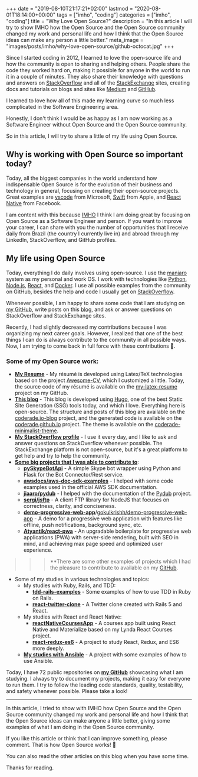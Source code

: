 +++
date = "2019-08-10T21:17:21+02:00"
lastmod = "2020-08-01T18:14:00+00:00"
tags = ["imho", "coding"]
categories = ["imho", "coding"]
title = "Why Love Open Source?"
description = "In this article I will try to show IMHO how the Open Source and the Open Source community changed my work and personal life and how I think that the Open Source ideas can make any person a little better."
meta_image = "images/posts/imho/why-love-open-source/github-octocat.jpg"
+++

Since I started coding in 2012, I learned to love the open-source life and how the community is open to sharing and helping others. People share the code they worked hard on, making it possible for anyone in the world to run it in a couple of minutes. They also share their knowledge with questions and answers on [StackOverflow](https://stackoverflow.com/) and all of the [StackExchange](https://stackexchange.com) sites, creating docs and tutorials on blogs and sites like [Medium](https://medium.com/) and [GitHub](https://github.com/).

I learned to love how all of this made my learning curve so much less complicated in the Software Engineering area.

Honestly, I don't think I would be as happy as I am now working as a Software Engineer without Open Source and the Open Source community.

So in this article, I will try to share a little of my life using Open Source.

## Why is working with Open Source so important today?

Today, all the biggest companies in the world understand how indispensable Open Source is for the evolution of their business and technology in general, focusing on creating their open-source projects. Great examples are [vscode](https://github.com/microsoft/vscode) from Microsoft, [Swift](https://github.com/apple/swift) from Apple, and [React Native](https://github.com/facebook/react-native) from Facebook.

I am content with this because [IMHO](https://www.urbandictionary.com/define.php?term=IMHO) I think I am doing great by focusing on Open Source as a Software Engineer and person. If you want to improve your career, I can share with you the number of opportunities that I receive daily from Brazil (the country I currently live in) and abroad through my LinkedIn, StackOverflow, and GitHub profiles.

## My life using Open Source

Today, everything I do daily involves using open-source. I use the [manjaro](https://manjaro.org/) system as my personal and work OS. I work with technologies like [Python](https://www.python.org/), [Node.js](https://nodejs.org/), [React](https://reactjs.org/), and [Docker](https://github.com/docker). I use all possible examples from the community on GitHub, besides the help and code I usually get on [StackOverflow](https://stackoverflow.com/).

Whenever possible, I am happy to share some code that I am studying on [my GitHub](https://github.com/coderade), write posts on this [blog](/), and ask or answer questions on StackOverflow and StackExchange sites.

Recently, I had slightly decreased my contributions because I was organizing my next career goals. However, I realized that one of the best things I can do is always contribute to the community in all possible ways. Now, I am trying to come back in full force with these contributions 🚀.

### Some of my Open Source work:

- [**My Resume**](https://github.com/coderade/my-latex-resume) - My résumé is developed using Latex/TeX technologies based on the project [Awesome-CV](https://github.com/posquit0/Awesome-CV), which I customized a little. Today, the source code of my résumé is available on the [my-latex-resume](https://github.com/coderade/my-latex-resume) project on my GitHub.
- [**This blog**](/) - This blog is developed using [Hugo](https://gohugo.io/), one of the best Static Site Generation (SSG) tools today, and which I love. Everything here is open-source. The structure and posts of this blog are available on the [coderade.io-blog](https://github.com/coderade/coderade.io-blog) project, and the generated code is available on the [coderade.github.io](https://github.com/coderade/coderade.github.io) project. The theme is available on the [coderade-minimalist-theme](https://github.com/coderade/coderade-minimalist-theme).
- [**My StackOverflow profile**](https://stackoverflow.com/users/4157589/coderade?tab=profile) - I use it every day, and I like to ask and answer questions on StackOverflow whenever possible. The StackExchange platform is not open-source, but it's a great platform to get help and try to help the community.
- [**Some big projects that I was able to contribute to**](https://github.com/coderade):
  - [**pySkypeBotApi**](https://github.com/coderade/pySkypeBotApi) - A simple Skype bot wrapper using Python and Flask for the Bot Connector/Rest service.
  - [**awsdocs/aws-doc-sdk-examples**](https://github.com/awsdocs/aws-doc-sdk-examples) - I helped with some code examples used in the official AWS SDK documentation.
  - [**jiaaro/pydub**](https://github.com/jiaaro/pydub) - I helped with the documentation of the [Pydub](http://pydub.com/) project.
  - [**sergi/jsftp**](https://github.com/sergi/jsftp) - A client FTP library for NodeJS that focuses on correctness, clarity, and conciseness.
  - [**demo-progressive-web-app**](https://demopwa.surge.sh/)/[gokulkrishh/demo-progressive-web-app](https://github.com/gokulkrishh/demo-progressive-web-app) - A demo for a progressive web application with features like offline, push notifications, background sync, etc.
  - [**Atyantik/react-pwa**](https://github.com/Atyantik/react-pwa) - An upgradable boilerplate for progressive web applications (PWA) with server-side rendering, built with SEO in mind, and achieving max page speed and optimized user experience.
  
>>> **There are some other examples of projects which I had the pleasure to contribute to available on my [GitHub](https://github.com/coderade).

- Some of my studies in various technologies and topics:
  - My studies with Ruby, Rails, and TDD:
    - [**tdd-rails-examples**](https://github.com/coderade/tdd-rails-examples) - Some examples of how to use TDD in Ruby on Rails.
    - [**react-twitter-clone**](https://github.com/coderade/react-twitter-clone) - A Twitter clone created with Rails 5 and React.
  - My studies with React and React Native:
    - [**reactNativeCoursesApp**](https://github.com/coderade/reactNativeCoursesApp) - A courses app built using React Native and Materialize based on my Lynda React Courses project.
    - [**react-redux-es6**](https://github.com/coderade/react-redux-es6) - A project to study React, Redux, and ES6 more deeply.
  - [**My studies with Ansible**](https://github.com/coderade/ansible-examples) - A project with some examples of how to use Ansible.
  
Today, I have 72 public repositories on [**my GitHub**](https://github.com/coderade) showcasing what I am studying. I always try to document my projects, making it easy for everyone to run them. I try to follow the leading code standards, quality, testability, and safety whenever possible. Please take a look!

---

In this article, I tried to show with IMHO how Open Source and the Open Source community changed my work and personal life and how I think that the Open Source ideas can make anyone a little better, giving some examples of what I am doing in the Open Source community.

If you like this article or think that I can improve something, please comment. That is how Open Source works! 👊

You can also read the other articles on this blog when you have some time.

Thanks for reading.
